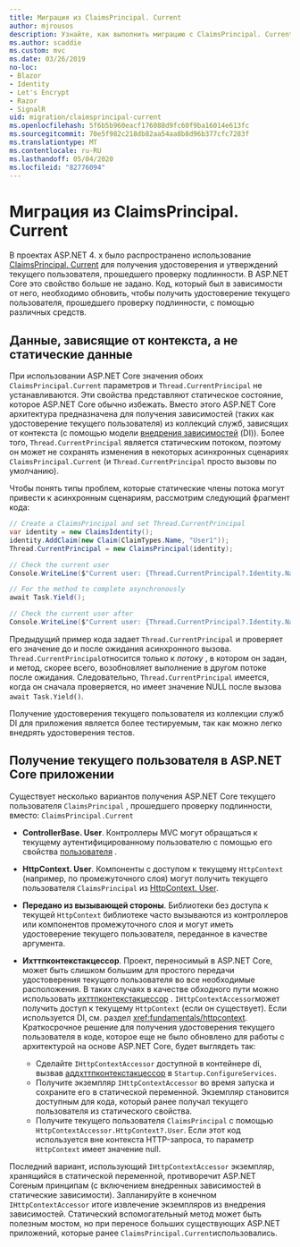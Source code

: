 ```yaml
---
title: Миграция из ClaimsPrincipal. Current
author: mjrousos
description: Узнайте, как выполнить миграцию с ClaimsPrincipal. Current, чтобы получить удостоверение текущего пользователя, прошедшего проверку подлинности, и утверждения в ASP.NET Core.
ms.author: scaddie
ms.custom: mvc
ms.date: 03/26/2019
no-loc:
- Blazor
- Identity
- Let's Encrypt
- Razor
- SignalR
uid: migration/claimsprincipal-current
ms.openlocfilehash: 5f6b5b960eacf176088d9fc60f9ba16014e613fc
ms.sourcegitcommit: 70e5f982c218db82aa54aa8b8d96b377cfc7283f
ms.translationtype: MT
ms.contentlocale: ru-RU
ms.lasthandoff: 05/04/2020
ms.locfileid: "82776094"
---
```

# <a name="migrate-from-claimsprincipalcurrent"></a>Миграция из ClaimsPrincipal. Current

В проектах ASP.NET 4. x было распространено использование [ClaimsPrincipal. Current](/dotnet/api/system.security.claims.claimsprincipal.current) для получения удостоверения и утверждений текущего пользователя, прошедшего проверку подлинности. В ASP.NET Core это свойство больше не задано. Код, который был в зависимости от него, необходимо обновить, чтобы получить удостоверение текущего пользователя, прошедшего проверку подлинности, с помощью различных средств.

## <a name="context-specific-data-instead-of-static-data"></a>Данные, зависящие от контекста, а не статические данные

При использовании ASP.NET Core значения обоих `ClaimsPrincipal.Current` параметров и `Thread.CurrentPrincipal` не устанавливаются. Эти свойства представляют статическое состояние, которое ASP.NET Core обычно избежать. Вместо этого ASP.NET Core архитектура предназначена для получения зависимостей (таких как удостоверение текущего пользователя) из коллекций служб, зависящих от контекста (с помощью модели [внедрения зависимостей](xref:fundamentals/dependency-injection) (DI)). Более того, `Thread.CurrentPrincipal` является статическим потоком, поэтому он может не сохранять изменения в некоторых асинхронных сценариях `ClaimsPrincipal.Current` (и `Thread.CurrentPrincipal` просто вызовы по умолчанию).

Чтобы понять типы проблем, которые статические члены потока могут привести к асинхронным сценариям, рассмотрим следующий фрагмент кода:

```csharp
// Create a ClaimsPrincipal and set Thread.CurrentPrincipal
var identity = new ClaimsIdentity();
identity.AddClaim(new Claim(ClaimTypes.Name, "User1"));
Thread.CurrentPrincipal = new ClaimsPrincipal(identity);

// Check the current user
Console.WriteLine($"Current user: {Thread.CurrentPrincipal?.Identity.Name}");

// For the method to complete asynchronously
await Task.Yield();

// Check the current user after
Console.WriteLine($"Current user: {Thread.CurrentPrincipal?.Identity.Name}");
```

Предыдущий пример кода задает `Thread.CurrentPrincipal` и проверяет его значение до и после ожидания асинхронного вызова. `Thread.CurrentPrincipal`относится только к *потоку* , в котором он задан, и метод, скорее всего, возобновляет выполнение в другом потоке после ожидания. Следовательно, `Thread.CurrentPrincipal` имеется, когда он сначала проверяется, но имеет значение NULL после вызова `await Task.Yield()`.

Получение удостоверения текущего пользователя из коллекции служб DI для приложения является более тестируемым, так как можно легко внедрять удостоверения тестов.

## <a name="retrieve-the-current-user-in-an-aspnet-core-app"></a>Получение текущего пользователя в ASP.NET Core приложении

Существует несколько вариантов получения ASP.NET Core текущего пользователя `ClaimsPrincipal` , прошедшего проверку подлинности, вместо: `ClaimsPrincipal.Current`

* **ControllerBase. User**. Контроллеры MVC могут обращаться к текущему аутентифицированному пользователю с помощью его свойства [пользователя](/dotnet/api/microsoft.aspnetcore.mvc.controllerbase.user) .
* **HttpContext. User**. Компоненты с доступом к текущему `HttpContext` (например, по промежуточного слоя) могут получить текущего пользователя `ClaimsPrincipal` из [HttpContext. User](/dotnet/api/microsoft.aspnetcore.http.httpcontext.user).
* **Передано из вызывающей стороны**. Библиотеки без доступа к текущей `HttpContext` библиотеке часто вызываются из контроллеров или компонентов промежуточного слоя и могут иметь удостоверение текущего пользователя, переданное в качестве аргумента.
* **Ихттпконтекстакцессор**. Проект, переносимый в ASP.NET Core, может быть слишком большим для простого передачи удостоверения текущего пользователя во все необходимые расположения. В таких случаях в качестве обходного пути можно использовать [ихттпконтекстакцессор](/dotnet/api/microsoft.aspnetcore.http.ihttpcontextaccessor) . `IHttpContextAccessor`может получить доступ к текущему `HttpContext` (если он существует). Если используется DI, см. раздел <xref:fundamentals/httpcontext>. Краткосрочное решение для получения удостоверения текущего пользователя в коде, которое еще не было обновлено для работы с архитектурой на основе ASP.NET Core, будет выглядеть так:

  * Сделайте `IHttpContextAccessor` доступной в контейнере di, вызвав [аддхттпконтекстакцессор](https://github.com/aspnet/Hosting/issues/793) в `Startup.ConfigureServices`.
  * Получите экземпляр `IHttpContextAccessor` во время запуска и сохраните его в статической переменной. Экземпляр становится доступным для кода, который ранее получал текущего пользователя из статического свойства.
  * Получите текущего пользователя `ClaimsPrincipal` с помощью `HttpContextAccessor.HttpContext?.User`. Если этот код используется вне контекста HTTP-запроса, то параметр `HttpContext` имеет значение null.

Последний вариант, использующий `IHttpContextAccessor` экземпляр, хранящийся в статической переменной, противоречит ASP.NET Coreным принципам (с включением внедренных зависимостей в статические зависимости). Запланируйте в конечном `IHttpContextAccessor` итоге извлечение экземпляров из внедрения зависимостей. Статический вспомогательный метод может быть полезным мостом, но при переносе больших существующих ASP.NET приложений, которые ранее `ClaimsPrincipal.Current`использовались.
